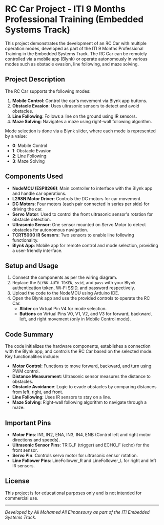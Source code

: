 
# RC Car Project - ITI 9 Months Professional Training (Embedded Systems Track)

This project demonstrates the development of an RC Car with multiple operation modes, developed as part of the ITI 9 Months Professional Training in the Embedded Systems Track. The RC Car can be remotely controlled via a mobile app (Blynk) or operate autonomously in various modes such as obstacle evasion, line following, and maze solving.

## Project Description

The RC Car supports the following modes:
1. **Mobile Control**: Control the car's movement via Blynk app buttons.
2. **Obstacle Evasion**: Uses ultrasonic sensors to detect and avoid obstacles.
3. **Line Following**: Follows a line on the ground using IR sensors.
4. **Maze Solving**: Navigates a maze using right-wall following algorithm.

Mode selection is done via a Blynk slider, where each mode is represented by a value:
- **0**: Mobile Control
- **1**: Obstacle Evasion
- **2**: Line Following
- **3**: Maze Solving

## Components Used

- **NodeMCU (ESP8266)**: Main controller to interface with the Blynk app and handle car operations.
- **L298N Motor Driver**: Controls the DC motors for car movement.
- **DC Motors**: Four motors (each pair connected in series per side) for driving the car.
- **Servo Motor**: Used to control the front ultrasonic sensor's rotation for obstacle detection.
- **Ultrasonic Sensor**: One sensor mounted on Servo Motor to detect obstacles for autonomous navigation.
- **TCRT5000 IR Sensors**: Two sensors to enable line following functionality.
- **Blynk App**: Mobile app for remote control and mode selection, providing a user-friendly interface.

## Setup and Usage

1. Connect the components as per the wiring diagram.
2. Replace the `BLYNK_AUTH_TOKEN`, `ssid`, and `pass` with your Blynk authentication token, Wi-Fi SSID, and password respectively.
3. Upload the code to the NodeMCU using Arduino IDE.
4. Open the Blynk app and use the provided controls to operate the RC Car.
   - **Slider** on Virtual Pin V4 for mode selection.
   - **Buttons** on Virtual Pins V0, V1, V2, and V3 for forward, backward, left, and right movement (only in Mobile Control mode).

## Code Summary

The code initializes the hardware components, establishes a connection with the Blynk app, and controls the RC Car based on the selected mode. Key functionalities include:
- **Motor Control**: Functions to move forward, backward, and turn using PWM control.
- **Distance Measurement**: Ultrasonic sensor measures the distance to obstacles.
- **Obstacle Avoidance**: Logic to evade obstacles by comparing distances from left, right, and front.
- **Line Following**: Uses IR sensors to stay on a line.
- **Maze Solving**: Right-wall following algorithm to navigate through a maze.

## Important Pins

- **Motor Pins**: IN1, IN2, ENA, IN3, IN4, ENB (Control left and right motor directions and speeds).
- **Ultrasonic Sensor Pins**: TRIG_F (trigger) and ECHO_F (echo) for the front sensor.
- **Servo Pin**: Controls servo motor for ultrasonic sensor rotation.
- **Line Follower Pins**: LineFollower_R and LineFollower_L for right and left IR sensors.

## License

This project is for educational purposes only and is not intended for commercial use.

---

*Developed by Ali Mohamed Ali Elmansoury as part of the ITI Embedded Systems Track.*
